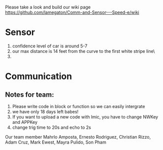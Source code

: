 Please take a look and build our wiki page https://github.com/lamegaton/Comm-and-Sensor---Speed-e/wiki
# Sensor
1. confidence level of car is around 5-7
2. our max distance is 14 feet from the curve to the first white stripe line\
3.

# Communication
## Notes for team:
1. Please write code in block or function so we can easily intergrate
2. we have only 18 days left babes!
3. If you want to upload a new code with lmic, you have to change NWKey and APPKey
4. change trig time to 20s and echo to 2s

Our team member
Mahrlo Amposta,
Ernesto Rodriguez,
Christian Rizzo,
Adam Cruz,
Mark Ewest,
Mayra Pulido,
Son Pham
